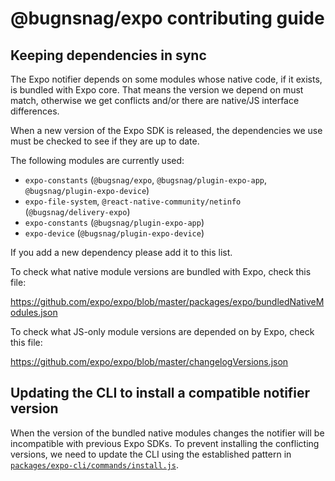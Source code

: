 # @bugnsnag/expo contributing guide

## Keeping dependencies in sync

The Expo notifier depends on some modules whose native code, if it exists, is bundled with Expo core. That means the version we depend on must match, otherwise we get conflicts and/or there are native/JS interface differences.

When a new version of the Expo SDK is released, the dependencies we use must be checked to see if they are up to date.

The following modules are currently used:

- `expo-constants` (`@bugsnag/expo`, `@bugsnag/plugin-expo-app`, `@bugsnag/plugin-expo-device`)
- `expo-file-system`, `@react-native-community/netinfo` (`@bugsnag/delivery-expo`)
- `expo-constants` (`@bugsnag/plugin-expo-app`)
- `expo-device` (`@bugsnag/plugin-expo-device`)

If you add a new dependency please add it to this list.

To check what native module versions are bundled with Expo, check this file:

https://github.com/expo/expo/blob/master/packages/expo/bundledNativeModules.json

To check what JS-only module versions are depended on by Expo, check this file:

https://github.com/expo/expo/blob/master/changelogVersions.json

## Updating the CLI to install a compatible notifier version

When the version of the bundled native modules changes the notifier will be incompatible with previous Expo SDKs. To prevent installing the conflicting versions, we need to update the CLI using the established pattern in [`packages/expo-cli/commands/install.js`](../expo-cli/commands/install.js).